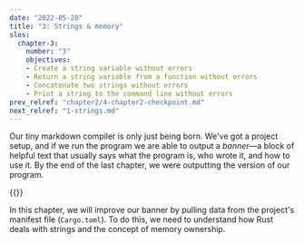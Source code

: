 ```yaml
---
date: "2022-05-28"
title: "3: Strings & memory"
slos:
  chapter-3:
    number: "3"
    objectives:
    - Create a string variable without errors
    - Return a string variable from a function without errors
    - Concatenate two strings without errors
    - Print a string to the command line without errors
prev_relref: "chapter2/4-chapter2-checkpoint.md"
next_relref: "1-strings.md"
---
```


Our tiny markdown compiler is only just being born. We've got a project setup, 
and if we run the program we are able to output a *banner*&mdash;a block of helpful 
text that usually says what the program is, who wrote it, and how to use it. By 
the end of the last chapter, we were outputting the version of our program. 

{{<objectives chapter="3">}}

In this chapter, we will improve our banner by pulling data from the project's 
manifest file (`Cargo.toml`). To do this, we need to understand how Rust deals 
with strings and the concept of memory ownership. 
